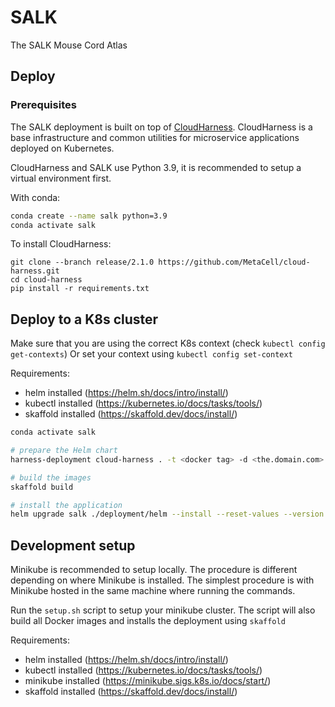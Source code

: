 # SALK

The SALK Mouse Cord Atlas

## Deploy

### Prerequisites

The SALK deployment is built on top of [CloudHarness](https://github.com/MetaCell/cloud-harness).
CloudHarness is a base infrastructure and common utilities for microservice applications deployed on Kubernetes.

CloudHarness and SALK use Python 3.9, it is recommended to setup a virtual environment first.

With conda: 
```bash
conda create --name salk python=3.9
conda activate salk
```

To install CloudHarness:

```
git clone --branch release/2.1.0 https://github.com/MetaCell/cloud-harness.git
cd cloud-harness
pip install -r requirements.txt
```



## Deploy to a K8s cluster

Make sure that you are using the correct K8s context (check `kubectl config get-contexts`)
Or set your context using `kubectl config set-context`

Requirements:
* helm installed (https://helm.sh/docs/intro/install/)
* kubectl installed (https://kubernetes.io/docs/tasks/tools/)
* skaffold installed (https://skaffold.dev/docs/install/)


```bash
conda activate salk

# prepare the Helm chart
harness-deployment cloud-harness . -t <docker tag> -d <the.domain.com> -r <docker registry> -rs <docker registry secret> -n <namespace> -e prod -i portal

# build the images
skaffold build

# install the application
helm upgrade salk ./deployment/helm --install --reset-values --version 0.0.1 --namespace <namespace> --values ./deployment/helm/values.yaml --timeout 600s
```


## Development setup

Minikube is recommended to setup locally. The procedure is different depending on where Minikube is installed.
The simplest procedure is with Minikube hosted in the same machine where running the commands.

Run the `setup.sh` script to setup your minikube cluster.
The script will also build all Docker images and installs the deployment using `skaffold`

Requirements:
* helm installed (https://helm.sh/docs/intro/install/)
* kubectl installed (https://kubernetes.io/docs/tasks/tools/)
* minikube installed (https://minikube.sigs.k8s.io/docs/start/)
* skaffold installed (https://skaffold.dev/docs/install/)
